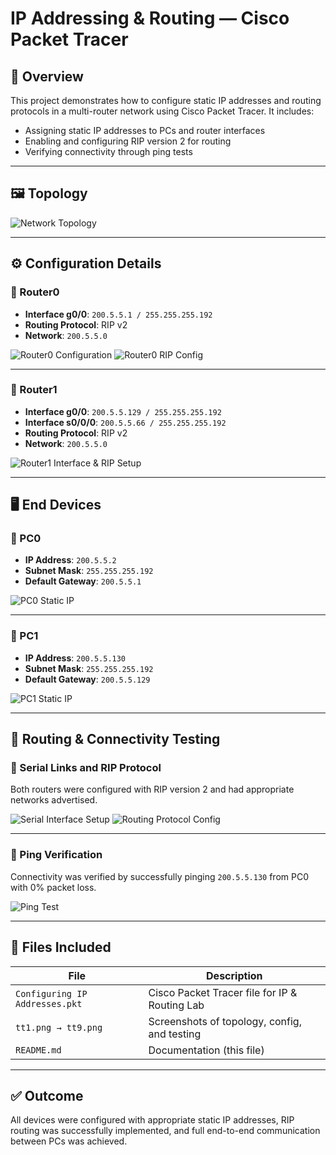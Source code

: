 # IP Addressing & Routing — Cisco Packet Tracer

## 📄 Overview
This project demonstrates how to configure static IP addresses and routing protocols in a multi-router network using Cisco Packet Tracer. It includes:
- Assigning static IP addresses to PCs and router interfaces
- Enabling and configuring RIP version 2 for routing
- Verifying connectivity through ping tests

---

## 🖼 Topology
![Network Topology](tt1.png)

---

## ⚙️ Configuration Details

### 🔹 Router0
- **Interface g0/0**: `200.5.5.1 / 255.255.255.192`
- **Routing Protocol**: RIP v2
- **Network**: `200.5.5.0`

![Router0 Configuration](tt2.png)
![Router0 RIP Config](tt3.png)

---

### 🔹 Router1
- **Interface g0/0**: `200.5.5.129 / 255.255.255.192`
- **Interface s0/0/0**: `200.5.5.66 / 255.255.255.192`
- **Routing Protocol**: RIP v2
- **Network**: `200.5.5.0`

![Router1 Interface & RIP Setup](tt4.png)

---

## 🖥 End Devices

### 🔹 PC0
- **IP Address**: `200.5.5.2`
- **Subnet Mask**: `255.255.255.192`
- **Default Gateway**: `200.5.5.1`

![PC0 Static IP](tt5.png)

---

### 🔹 PC1
- **IP Address**: `200.5.5.130`
- **Subnet Mask**: `255.255.255.192`
- **Default Gateway**: `200.5.5.129`

![PC1 Static IP](tt6.png)

---

## 🔄 Routing & Connectivity Testing

### 🔹 Serial Links and RIP Protocol
Both routers were configured with RIP version 2 and had appropriate networks advertised.

![Serial Interface Setup](tt7.png)
![Routing Protocol Config](tt8.png)

---

### 🔹 Ping Verification
Connectivity was verified by successfully pinging `200.5.5.130` from PC0 with 0% packet loss.

![Ping Test](tt9.png)

---

## 📁 Files Included

| File                            | Description                                  |
|---------------------------------|----------------------------------------------|
| `Configuring IP Addresses.pkt`  | Cisco Packet Tracer file for IP & Routing Lab|
| `tt1.png → tt9.png`             | Screenshots of topology, config, and testing |
| `README.md`                     | Documentation (this file)                    |

---

## ✅ Outcome
All devices were configured with appropriate static IP addresses, RIP routing was successfully implemented, and full end-to-end communication between PCs was achieved.
